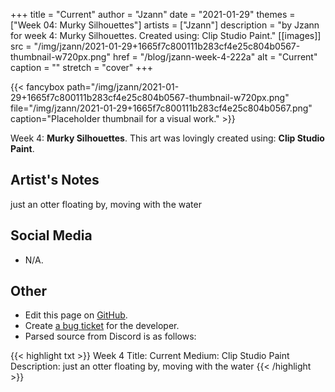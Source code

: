 +++
title =       "Current"
author =      "Jzann"
date =        "2021-01-29"
themes =      ["Week 04: Murky Silhouettes"]
artists =     ["Jzann"]
description = "by Jzann for week 4: Murky Silhouettes. Created using: Clip Studio Paint."
[[images]]
      src = "/img/jzann/2021-01-29+1665f7c800111b283cf4e25c804b0567-thumbnail-w720px.png"
      href = "/blog/jzann-week-4-222a"
      alt = "Current"
      caption = ""
      stretch = "cover"
+++


{{< fancybox path="/img/jzann/2021-01-29+1665f7c800111b283cf4e25c804b0567-thumbnail-w720px.png" file="/img/jzann/2021-01-29+1665f7c800111b283cf4e25c804b0567.png" caption="Placeholder thumbnail for a visual work." >}}


Week 4: **Murky Silhouettes**. This art was lovingly created using: **Clip Studio Paint**.

## Artist's Notes

just an otter floating by, moving with the water

## Social Media

- N/A.

## Other

- Edit this page on [GitHub](https://github.com/teaminkling/web-refresh/edit/main/content/blog/jzann-week-4-222a.md).
- Create [a bug ticket](https://github.com/teaminkling/web-refresh/issues/new?assignees=&labels=bug&template=problem-report.md&title=) for the developer.
- Parsed source from Discord is as follows:

{{< highlight txt >}}
Week 4
Title: Current
Medium: Clip Studio Paint
Description: just an otter floating by, moving with the water
{{< /highlight >}}
